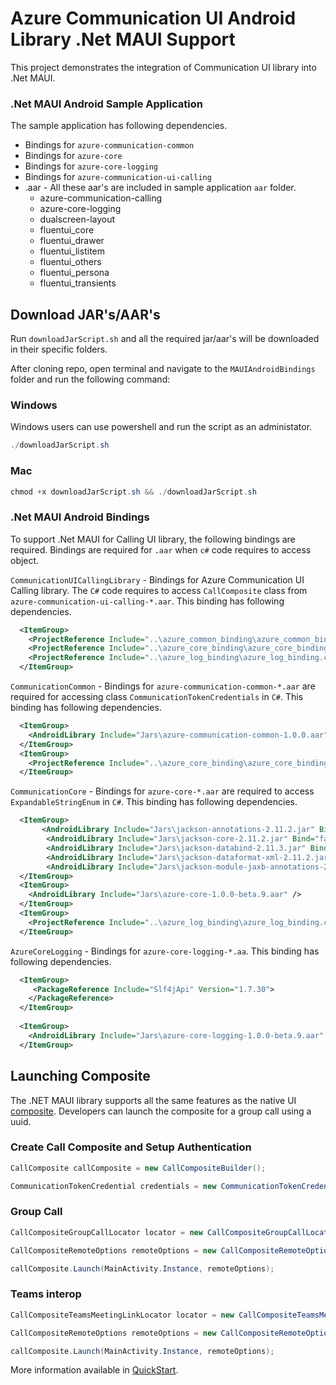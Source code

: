 # Azure Communication UI Android Library .Net MAUI Support

This project demonstrates the integration of Communication UI library into .Net MAUI. 

### .Net MAUI Android Sample Application

The sample application has following dependencies.

* Bindings for `azure-communication-common`
* Bindings for `azure-core`
* Bindings for `azure-core-logging`
* Bindings for `azure-communication-ui-calling`
* .aar - All these aar's are included in sample application `aar` folder. 
  * azure-communication-calling
  * azure-core-logging
  * dualscreen-layout
  * fluentui_core
  * fluentui_drawer
  * fluentui_listitem
  * fluentui_others
  * fluentui_persona
  * fluentui_transients

## Download JAR's/AAR's

Run `downloadJarScript.sh` and all the required jar/aar's will be downloaded in their specific folders.

After cloning repo, open terminal and navigate to the `MAUIAndroidBindings` folder and run the following command:

### Windows

Windows users can use powershell and run the script as an administator.

```cs
./downloadJarScript.sh
```

### Mac
```cs
chmod +x downloadJarScript.sh && ./downloadJarScript.sh
```


### .Net MAUI Android Bindings

To support .Net MAUI for Calling UI library, the following bindings are required. Bindings are required for `.aar` when `c#` code requires to access object.

`CommunicationUICallingLibrary` - Bindings for Azure Communication UI Calling library. The `C#` code requires to access `CallComposite` class from `azure-communication-ui-calling-*.aar`. This binding has following dependencies.

```xml
  <ItemGroup>
    <ProjectReference Include="..\azure_common_binding\azure_common_binding.csproj" />
    <ProjectReference Include="..\azure_core_binding\azure_core_binding.csproj" />
    <ProjectReference Include="..\azure_log_binding\azure_log_binding.csproj" />
  </ItemGroup>
```

`CommunicationCommon` - Bindings for `azure-communication-common-*.aar` are required for accessing class  `CommunicationTokenCredentials` in `C#`. This binding has following dependencies.

``` xml
  <ItemGroup>
    <AndroidLibrary Include="Jars\azure-communication-common-1.0.0.aar" />
  </ItemGroup>
  <ItemGroup>
    <ProjectReference Include="..\azure_core_binding\azure_core_binding.csproj" />
  </ItemGroup>
```


`CommunicationCore` - Bindings for `azure-core-*.aar` are required to access `ExpandableStringEnum` in `C#`. This binding has following dependencies.

```xml
  <ItemGroup>
       <AndroidLibrary Include="Jars\jackson-annotations-2.11.2.jar" Bind="false" />
        <AndroidLibrary Include="Jars\jackson-core-2.11.2.jar" Bind="false" />
        <AndroidLibrary Include="Jars\jackson-databind-2.11.3.jar" Bind="false" />
        <AndroidLibrary Include="Jars\jackson-dataformat-xml-2.11.2.jar" Bind="false" />
        <AndroidLibrary Include="Jars\jackson-module-jaxb-annotations-2.11.2.jar" Bind="false" />
  </ItemGroup>
  <ItemGroup>
    <AndroidLibrary Include="Jars\azure-core-1.0.0-beta.9.aar" />
  </ItemGroup>
  <ItemGroup>
    <ProjectReference Include="..\azure_log_binding\azure_log_binding.csproj" />
  </ItemGroup>
```

`AzureCoreLogging` - Bindings for `azure-core-logging-*.aa`. This binding has following dependencies.

```xml
  <ItemGroup>
     <PackageReference Include="Slf4jApi" Version="1.7.30">
    </PackageReference>
  </ItemGroup>
     
  <ItemGroup>
    <AndroidLibrary Include="Jars\azure-core-logging-1.0.0-beta.9.aar" />
  </ItemGroup>
```


## Launching Composite
The .NET MAUI library supports all the same features as the native UI [composite](https://github.com/Azure/communication-ui-library-android). 
Developers can launch the composite for a group call using a uuid. 

### Create Call Composite and Setup Authentication

```cs
CallComposite callComposite = new CallCompositeBuilder();

CommunicationTokenCredential credentials = new CommunicationTokenCredential("");
```

### Group Call

```cs
CallCompositeGroupCallLocator locator = new CallCompositeGroupCallLocator(UUID.FromString(callID));

CallCompositeRemoteOptions remoteOptions = new CallCompositeRemoteOptions(locator, credentials, name);

callComposite.Launch(MainActivity.Instance, remoteOptions);

```

### Teams interop

```cs
CallCompositeTeamsMeetingLinkLocator locator = new CallCompositeTeamsMeetingLinkLocator(callID);

CallCompositeRemoteOptions remoteOptions = new CallCompositeRemoteOptions(locator, credentials, name);

callComposite.Launch(MainActivity.Instance, remoteOptions);

```      

More information available in [QuickStart](https://docs.microsoft.com/en-us/azure/communication-services/quickstarts/ui-library/get-started-composites?tabs=kotlin&pivots=platform-android).
